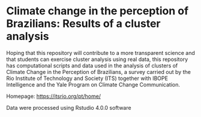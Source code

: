 # Climate change in the perception of Brazilians: Results of a cluster analysis 

Hoping that this repository will contribute to a more transparent science and that students can exercise cluster analysis using real data, this repository has computational scripts and data used in the analysis of clusters of Climate Change in the Perception of Brazilians, a survey carried out by the Rio Institute of Technology and Society (ITS) together with IBOPE Intelligence and the Yale Program on Climate Change Communication. 

Homepage: https://itsrio.org/pt/home/



Data were processed using Rstudio 4.0.0 software 
